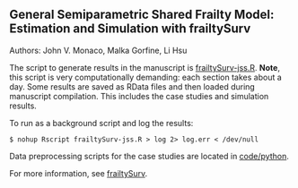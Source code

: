 ## General Semiparametric Shared Frailty Model: Estimation and Simulation with frailtySurv

Authors: John V. Monaco, Malka Gorfine, Li Hsu

The script to generate results in the manuscript is [frailtySurv-jss.R](R/frailtySurv-jss.R). **Note**, this script is very computationally demanding: each section takes about a day. Some results are saved as RData files and then loaded during manuscript compilation. This includes the case studies and simulation results.

To run as a background script and log the results:

    $ nohup Rscript frailtySurv-jss.R > log 2> log.err < /dev/null

Data preprocessing scripts for the case studies are located in [code/python](python).

For more information, see [frailtySurv](https://github.com/vmonaco/frailtySurv).
